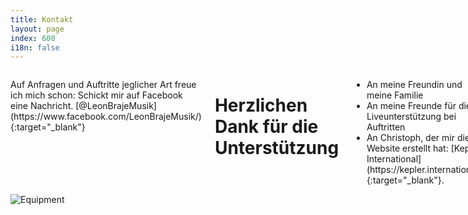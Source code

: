 ```yaml
---
title: Kontakt
layout: page
index: 600
i18n: false
---
```

<div class="row">
<div class="small-12 medium-6 columns">
<p>Auf Anfragen und Auftritte jeglicher Art freue ich mich schon: <leonbrajemusik@gmail.com>  
Schickt mir auf Facebook eine Nachricht. [@LeonBrajeMusik](https://www.facebook.com/LeonBrajeMusik/){:target="_blank"}  


<h1>Herzlichen Dank für die Unterstützung</h1>

<ul>
<li>An meine Freundin und meine Familie 
<li>An meine Freunde für die Liveunterstützung bei Auftritten
<li>An Christoph, der mir die Website erstellt hat: [Kepler International](https://kepler.international){:target="_blank"}.
</ul>
</p>
</div>

<div class="small-12 medium-6 columns columns">
<img alt="Equipment" src="{{ site.baseurl }}/img/Equipment.png" />
</div>
</div>
